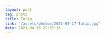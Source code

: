 ```yaml
---
layout: post
tag: photo
title: Tulip
link: "/assets/photos/2021-04-17-Tulip.jpg"
date: 2021-04-16 22:57:18
---
```

